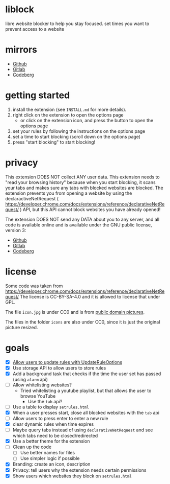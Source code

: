 # liblock
libre website blocker to help you stay focused. set times you want to prevent access to a website

# mirrors

- [Github](https://github.com/bkf2020/liblock)
- [Gitlab](https://gitlab.com/bkf2020/liblock)
- [Codeberg](https://codeberg.org/bkf2020/liblock)

# getting started
1. install the extension (see `INSTALL.md` for more details).
2. right click on the extension to open the options page
	- or click on the extension icon, and press the button to open the options page
3. set your rules by following the instructions on the options page
4. set a time to start blocking (scroll down on the options page)
5. press "start blocking" to start blocking!

# privacy
This extension DOES NOT collect ANY user data. This extension needs to "read your browsing history"
because when you start blocking, it scans your tabs and makes sure any tabs with blocked websites
are blocked. The extension prevents you from opening a website by using the declaractiveNetRequest
( https://developer.chrome.com/docs/extensions/reference/declarativeNetRequest/ ) API, but this API
cannot block websites you have already opened!

The extension DOES NOT send any DATA about you to any server, and all code is available online
and is available under the GNU public license, version 3:
- [Github](https://github.com/bkf2020/liblock)
- [Gitlab](https://gitlab.com/bkf2020/liblock)
- [Codeberg](https://codeberg.org/bkf2020/liblock)

# license
Some code was taken from https://developer.chrome.com/docs/extensions/reference/declarativeNetRequest/
The license is CC-BY-SA-4.0 and it is allowed to license that under GPL.

The file `icon.jpg` is under CC0 and is from [public domain pictures](https://www.publicdomainpictures.net/en/view-image.php?image=312428&picture=penguin-print).

The files in the folder `icons` are also under CC0, since it is just the original picture resized.

# goals

- [x] [Allow users to update rules with UpdateRuleOptions](https://developer.chrome.com/docs/extensions/reference/declarativeNetRequest/#type-UpdateRuleOptions)
- [x] Use storage API to allow users to store rules
- [x] Add a background task that checks if the time the user set has passed (using `alarm` api)
- [ ] Allow whitelisting websites?
	- Tried whitelisting a youtube playlist, but that allows the user to browse YouTube
		- Use the `tab` api?
- [ ] Use a table to display `setrules.html`
- [x] When a user presses start, close all blocked websites with the `tab` api
- [ ] Allow users to press enter to enter a new rule
- [x] clear dynamic rules when time expires
- [ ] Maybe query tabs instead of using `declarativeNetRequest` and see which tabs need to be closed/redirected
- [x] Use a better theme for the extension
- [ ] Clean up the code
	- [ ] Use better names for files
	- [ ] Use simpler logic if possible
- [x] Branding: create an icon, description
- [x] Privacy: tell users why the extension needs certain permissions
- [x] Show users which websites they block on `setrules.html`
